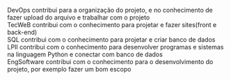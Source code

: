 DevOps contribui para a organização do projeto, e no conhecimento de fazer upload do arquivo e trabalhar com o projeto  
TecWeB contribui com o conhecimento para projetar e fazer sites(front e back-end)  
SQL contribui com o conhecimento para projetar e criar banco de dados  
LPII contribui com o conhecimento para desenvolver programas e sistemas na linguagem Python e conectar com banco de dados  
EngSoftware contribui com o conhecimento para o desenvolvimento do projeto, por exemplo fazer um bom escopo
